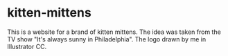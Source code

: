 # kitten-mittens
This is a website for a brand of kitten mittens. The idea was taken from the TV show "It's always sunny in Philadelphia". The logo drawn by me in Illustrator CC.